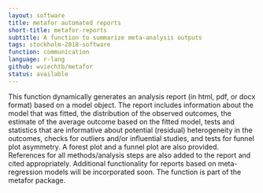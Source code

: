 ```yaml
---
layout: software
title: metafor automated reports
short-title: metafor-reports
subtitle: A function to summarize meta-analysis outputs
tags: stockholm-2018-software
function: communication
language: r-lang
github: wviechtb/metafor
status: available
---
```

This function dynamically generates an analysis report (in html, pdf, or docx format) based on a model object. The report includes information about the model that was fitted, the distribution of the observed outcomes, the estimate of the average outcome based on the fitted model, tests and statistics that are informative about potential (residual) heterogeneity in the outcomes, checks for outliers and/or influential studies, and tests for funnel plot asymmetry. A forest plot and a funnel plot are also provided. References for all methods/analysis steps are also added to the report and cited appropriately. Additional functionality for reports based on meta-regression models will be incorporated soon. The function is part of the metafor package.